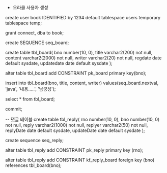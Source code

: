 * 오라클 사용자 생성

create user book IDENTIFIED by 1234
default tablespace users
temporary tablespace temp;

grant connect, dba to book;

create SEQUENCE seq_board;

create table tbl_board(
    bno number(10, 0),
    title varchar2(200) not null,
    content varchar2(2000) not null,
    writer varchar2(20) not null,
    regdate date default sysdate,
    updatedate date default sysdate
);

alter table tbl_board add CONSTRAINT pk_board primary key(bno);

insert into tbl_board(bno, title, content, writer)
values(seq_board.nextval, 'java', '내용.....', '남궁성');

select * from tbl_board;

commit;

-- 댓글 테이블
create table tbl_reply(
    rno number(10, 0),
    bno number(10, 0) not null,
    reply varchar2(1000) not null,
    replyer varchar2(50) not null,
    replyDate date default sysdate,
    updateDate date default sysdate
);

create sequence seq_reply;

alter table tbl_reply add CONSTRAINT pk_reply primary key (rno);

alter table tbl_reply add CONSTRAINT kf_reply_board foreign key (bno) references tbl_board(bno);